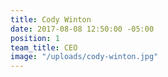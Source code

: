 ```yaml
---
title: Cody Winton
date: 2017-08-08 12:50:00 -05:00
position: 1
team_title: CEO
image: "/uploads/cody-winton.jpg"
---
```

